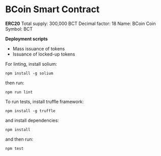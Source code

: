 # BCoin Smart Contract

**ERC20**
Total supply: 300,000 BCT
Decimal factor: 18
Name: BCoin Coin
Symbol: BCT

**Deployment scripts**
- Mass issuance of tokens
- Issuance of locked-up tokens


For linting, install solium:
```
npm install -g solium
```
then run:
```
npm run lint
```

To run tests, install truffle framework:
```
npm install -g truffle
```
and install dependencies:
```
npm install
```
and then run:
```
npm test
```
